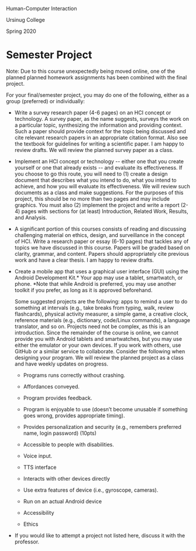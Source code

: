 Human-Computer Interaction

Ursinug College

Spring 2020



# Semester Project

Note: Due to this course unexpectedly being moved online, one of the planned planned homework assignments has been combined with the final project. 



For your final/semester project, you may do one of the following, either as a group (preferred) or individually:

* Write a survey research paper (4-6 pages) on an HCI concept or technology.  A survey paper, as the name suggests, surveys the work on a particular topic, synthesizing the information and providing context. Such a paper should provide context for the topic being discussed and cite relevant research papers in an appropriate citation format.  Also see the textbook for guidelines for writing a scientific paper.  I am happy to review drafts. We will review the planned survey paper as a class.

* Implement an HCI concept or technology -- either one that you create yourself or one that already exists -- and evaluate its effectiveness. If you choose to go this route, you will need to (1) create a design document that describes what you intend to do, what you intend to achieve, and how you will evaluate its effectiveness. We will review such documents as a class and make suggestions. For the purposes of this project, this should be no more than two pages and may include graphics.  You must also (2) implement the project and write a report (2-4) pages with sections for (at least) Introduction, Related Work, Results, and Analysis.

* A significant portion of this courses consists of reading and discussing challenging material on ethics, design, and surveillance in the concept of HCI.  Write a research paper or essay (6-10 pages) that tackles any of topics we have discussed in this course.  Papers will be graded based on clarity, grammar, and content.  Papers should appropriately cite previous work and have a clear thesis.  I am happy to review drafts.

* Create a mobile app that uses a graphical user interface (GUI) using the Android Development Kit.* Your app may use a tablet, smartwatch, or phone.  *Note that while Android is preferred, you may use another toolkit if you prefer, as long as it is approved beforehand.

  Some suggested projects are the following: apps to remind a user to do something at intervals (e.g., take breaks from typing, walk, review flashcards), physical activity measurer, a simple game, a creative clock, reference materials (e.g., dictionary, code/Linux commands), a language translator, and so on. Projects need not be complex, as this is an introduction.  Since the remainder of the course is online, we cannot provide you with Android tablets and smartwatches, but you may use either the emulator or your own devices.  If you work with others, use GitHub or a similar service to collaborate. 
  Consider the following when designing your program.  We will review the planned project as a class and have weekly updates on progress.

  - Programs runs correctly without crashing. 

  - Affordances conveyed. 

  - Program provides feedback. 

  - Program is enjoyable to use (doesn’t become unusable if something goes wrong, provides appropriate timing). 

  - Provides personalization and security (e.g., remembers preferred name, login password) (10pts)

  - Accessible to people with disabilities. 

  - Voice input. 

  - TTS interface 

  - Interacts with other devices directly 

  - Use extra features of device (i.e., gyroscope, cameras). 

  - Run on an actual Android device 
  - Accessibility
  - Ethics

* If you would like to attempt a project not listed here, discuss it with the professor.
